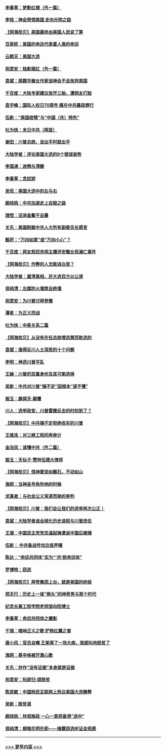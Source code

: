 #### [李春草：梦断红楼（外一篇）](../pages/nsc993/n12619122.md?t=12150502) 
#### [李铭：神会带领美国 走向光明之路](../pages/nsc993/n12618584.md?t=12150502) 
#### [【网海拾贝】美国最终由美国人民说了算](../pages/nsc993/n12617255.md?t=12150502) 
#### [百家姓：美国的命运代表着人类的命运](../pages/nsc993/n12615838.md?t=12150502) 
#### [云鹤天：美国大选](../pages/nsc993/n12615994.md?t=12150502) 
#### [祝君安：烛影摇红（外一篇）](../pages/nsc993/n12615975.md?t=12150502) 
#### [袁斌：美籍华裔女作家谈神会不会放弃美国](../pages/nsc993/n12615263.md?t=12150502) 
#### [千百度：大陆专家建议放开三胎，遭网友打脸](../pages/nsc993/n12614456.md?t=12150502) 
#### [袁宇峰：国际人权日70周年 痛斥中共暴政罪行](../pages/nsc993/n12611965.md?t=12150502) 
#### [伍新：“美国疫情”与“中国（共）特色”](../pages/nsc993/n12611463.md?t=12150502) 
#### [吐为快：末日中共（两首）](../pages/nsc993/n12611461.md?t=12150502) 
#### [谢田：川普总统，该出手时就出手](../pages/nsc993/n12610905.md?t=12150502) 
#### [大陆学者：评论美国大选的9个错误姿势](../pages/nsc993/n12609586.md?t=12150502) 
#### [李国涛：迷惘与清醒](../pages/nsc993/n12607532.md?t=12150502) 
#### [李春草：念奴娇](../pages/nsc993/n12607083.md?t=12150502) 
#### [吴侃：美国大选中的左与右](../pages/nsc993/n12607054.md?t=12150502) 
#### [颜纯钩：中共加速走上自毁之路](../pages/nsc993/n12606473.md?t=12150502) 
#### [理悟：沼泽鱼鳖不自量](../pages/nsc993/n12606454.md?t=12150502) 
#### [关乐：美国制裁中共人大所有副委员长感言](../pages/nsc993/n12606442.md?t=12150502) 
#### [甄莳：“万四如意”或“万四小心”？](../pages/nsc993/n12606091.md?t=12150502) 
#### [千百度：网友怒怼央视主播评安徽女孩溺亡事件](../pages/nsc993/n12605370.md?t=12150502) 
#### [【网海拾贝】作弊的人怎能进白宫？](../pages/nsc993/n12603546.md?t=12150502) 
#### [大陆学者：厘清真相，还大选双方以公道](../pages/nsc993/n12603475.md?t=12150502) 
#### [郑纯清：左媒防火墙筑自绝墙](../pages/nsc993/n12602226.md?t=12150502) 
#### [祝君安：为川普讨拜登檄](../pages/nsc993/n12602199.md?t=12150502) 
#### [潭星：为正义而战](../pages/nsc993/n12600926.md?t=12150502) 
#### [吐为快：中美关系二篇](../pages/nsc993/n12600908.md?t=12150502) 
#### [【网海拾贝】从没有在任总统增选票而败选的](../pages/nsc993/n12600435.md?t=12150502) 
#### [袁斌：值得反川人士深思的十个问题](../pages/nsc993/n12600332.md?t=12150502) 
#### [李明：神选川普平乱](../pages/nsc993/n12599751.md?t=12150502) 
#### [王赫：川普的双重身份及其可能选择](../pages/nsc993/n12599723.md?t=12150502) 
#### [吴新：中共对川普“搞不定”因根本“读不懂”](../pages/nsc993/n12599502.md?t=12150502) 
#### [振玉：鹧鸪天‧颠覆](../pages/nsc993/n12599494.md?t=12150502) 
#### [川人：选举政变，川普雷霆反击的时刻到了？](../pages/nsc993/n12599291.md?t=12150502) 
#### [【网海拾贝】中共搞不定拒绝收买的川普](../pages/nsc993/n12598955.md?t=12150502) 
#### [王维洛：对三峡工程的再审计](../pages/nsc993/n12598436.md?t=12150502) 
#### [金浴凤：读懂中共（外二篇）](../pages/nsc993/n12597943.md?t=12150502) 
#### [振玉：天仙子‧赞林伍德大律师](../pages/nsc993/n12597929.md?t=12150502) 
#### [【网海拾贝】信神要坚如磐石，不动如山](../pages/nsc993/n12597901.md?t=12150502) 
#### [海网：当神圣号角吹响的时候](../pages/nsc993/n12595891.md?t=12150502) 
#### [求真者：与社会公义背道而驰的审判](../pages/nsc993/n12595868.md?t=12150502) 
#### [【网海拾贝】川普：我们会让我们的选举再次公正！](../pages/nsc993/n12594930.md?t=12150502) 
#### [袁斌：大陆学者谈全球化历史进程与川普连任](../pages/nsc993/n12594690.md?t=12150502) 
#### [王涵：中国民主党党员温起锋遣返中国后被捕](../pages/nsc993/n12594540.md?t=12150502) 
#### [伍新： 中共备战号坟边哀声嚎](../pages/nsc993/n12593086.md?t=12150502) 
#### [陈达：“命运共同体”实为“‘共’统命运体”](../pages/nsc993/n12590865.md?t=12150502) 
#### [罗博特：窃选](../pages/nsc993/n12590619.md?t=12150502) 
#### [【网海拾贝】拜登集团上台，就是美国的终结](../pages/nsc993/n12589725.md?t=12150502) 
#### [邢天行：历史上一夜“换头”的神奇男与那个时代](../pages/nsc993/n12589424.md?t=12150502) 
#### [纪念长春工程学院老师邹向阳博士](../pages/nsc993/n12585390.md?t=12150502) 
#### [李春草：命运共同体之魔影](../pages/nsc993/n12585026.md?t=12150502) 
#### [千瑞：唱响正义之歌 铲除红魔之害](../pages/nsc993/n12585002.md?t=12150502) 
#### [唐小风：官员自嘲 王某得了一场大病，我就叫他脱贫了](../pages/nsc993/n12584981.md?t=12150502) 
#### [海网：基辛格被开激心歌](../pages/nsc993/n12584946.md?t=12150502) 
#### [关乐：炒作“没有证据”本身就是证据](../pages/nsc993/n12583146.md?t=12150502) 
#### [祝君安：阮郎归‧颂脱贫](../pages/nsc993/n12583119.md?t=12150502) 
#### [陈思敏：中国网民互联网上热议美国大选舞弊](../pages/nsc993/n12582845.md?t=12150502) 
#### [吴新：脱贫谣](../pages/nsc993/n12580839.md?t=12150502) 
#### [颜纯钩：林郑施政 一心一意把香港“送中”](../pages/nsc993/n12580805.md?t=12150502) 
#### [郑纯清：柳暗花明在即——揭露窃选听证会观感](../pages/nsc993/n12580795.md?t=12150502) 

----
#### [ >>> 更早内容 <<< ](../indexes/nsc993-earlier.md)
